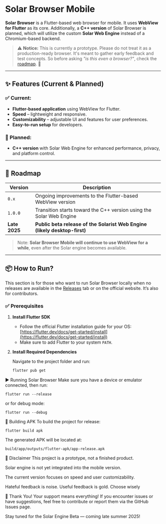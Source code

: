 # Solar Browser Mobile

**Solar Browser** is a Flutter-based web browser for mobile. It uses **WebView for Flutter** as its core. Additionally, a **C++ version** of Solar Browser is planned, which will utilize the custom **Solar Web Engine** instead of a Chromium-based backend.

> ⚠️ **Notice:** This is currently a prototype. Please do not treat it as a production-ready browser. It's meant to gather early feedback and test concepts. So before asking *"is this even a browser?"*, check the [roadmap](browser.solar/roadmap). 🙂

---

## ✨ Features (Current & Planned)

### ✅ Current:
- **Flutter-based application** using WebView for Flutter.
- **Speed** – lightweight and responsive.
- **Customizability** – adjustable UI and features for user preferences.
- **Easy-to-run setup** for developers.

### 🔮 Planned:
- **C++ version** with Solar Web Engine for enhanced performance, privacy, and platform control.

---

## 🚀 Roadmap

| Version      | Description                                                                 |
|--------------|-----------------------------------------------------------------------------|
| `0.x`        | Ongoing improvements to the Flutter-based WebView version                  |
| `1.0.0`      | Transition starts toward the C++ version using the Solar Web Engine     |
| **Late 2025**| **Public beta release of the Solarist Web Engine (likely desktop-first)**  |

> Note: **Solar Browser Mobile will continue to use WebView for a while**, even after the Solar engine becomes available.

---

## 📦 How to Run?

This section is for those who want to run Solar Browser locally when no releases are available in the [Releases](https://github.com/solarbrowser/mobile/releases) tab or on the official website. It’s also for contributors.

### ✅ Prerequisites

1. **Install Flutter SDK**  
   - Follow the official Flutter installation guide for your OS:  
     [https://flutter.dev/docs/get-started/install](https://flutter.dev/docs/get-started/install)  
   - Make sure to add Flutter to your system `PATH`.

2. **Install Required Dependencies**

   Navigate to the project folder and run:

   ```bash
   flutter pub get

▶️ Running Solar Browser
Make sure you have a device or emulator connected, then run:
  ```
  flutter run --release
  ```
or for debug mode:
  ```
  flutter run --debug
  ```

📱 Building APK
To build the project for release:
  ```
  flutter build apk
  ```
The generated APK will be located at:
  ```
  build/app/outputs/flutter-apk/app-release.apk
  ```

💬 Disclaimer
This project is a prototype, not a finished product.

Solar engine is not yet integrated into the mobile version.

The current version focuses on speed and user customizability.

Hateful feedback is noise. Useful feedback is gold. Choose wisely

🙏 Thank You!
Your support means everything!
If you encounter issues or have suggestions, feel free to contribute or report them via the GitHub Issues page.

Stay tuned for the Solar Engine Beta — coming late summer 2025!

